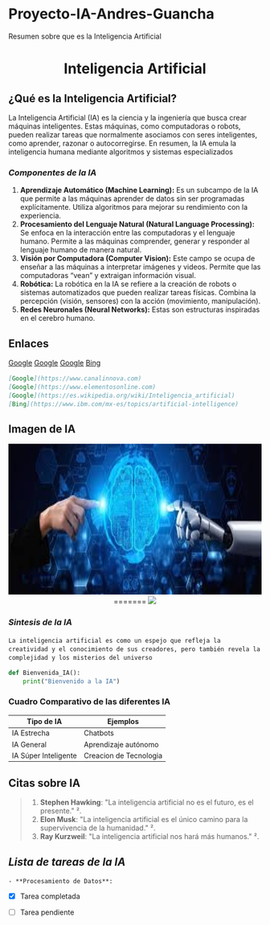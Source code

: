 
# Proyecto-IA-Andres-Guancha
Resumen sobre que es la Inteligencia Artificial
<h1 align="center">Inteligencia Artificial</h1>

## ¿Qué es la Inteligencia Artificial?

La Inteligencia Artificial (IA) es la ciencia y la ingeniería que busca crear máquinas inteligentes. Estas máquinas, como computadoras o robots, pueden realizar tareas que normalmente asociamos con seres inteligentes, como aprender, razonar o autocorregirse. En resumen, la IA emula la inteligencia humana mediante algoritmos y sistemas especializados

### ***Componentes de la IA***

 1.	**Aprendizaje Automático (Machine Learning):** Es un subcampo de la IA que permite a las máquinas aprender de datos sin ser programadas explícitamente. Utiliza algoritmos para mejorar su rendimiento con la experiencia.
2.	**Procesamiento del Lenguaje Natural (Natural Language Processing):** Se enfoca en la interacción entre las computadoras y el lenguaje humano. Permite a las máquinas comprender, generar y responder al lenguaje humano de manera natural.
3.	**Visión por Computadora (Computer Vision):** Este campo se ocupa de enseñar a las máquinas a interpretar imágenes y videos. Permite que las computadoras “vean” y extraigan información visual.
4.	**Robótica:** La robótica en la IA se refiere a la creación de robots o sistemas automatizados que pueden realizar tareas físicas. Combina la percepción (visión, sensores) con la acción (movimiento, manipulación).
5.	**Redes Neuronales (Neural Networks):** Estas son estructuras inspiradas en el cerebro humano.


## Enlaces

[Google](https://www.canalinnova.com)
[Google](https://www.elementosonline.com)
[Google](https://es.wikipedia.org/wiki/Inteligencia_artificia)
[Bing](https://www.ibm.com/mx-es/topics/artificial-intelligence)

```markdown
[Google](https://www.canalinnova.com)
[Google](https://www.elementosonline.com)
[Google](https://es.wikipedia.org/wiki/Inteligencia_artificial)
[Bing](https://www.ibm.com/mx-es/topics/artificial-intelligence)
```
## **Imagen de IA**

<p align="center">
<img src="./Imagenes/Imagen.jpg" height="300">                        
=======
<img src="./Imagenes/Imagen.jpeg" height="300">                        
</p>

### ***Sintesis de la IA*** 
`La inteligencia artificial es como un espejo que refleja la creatividad y el conocimiento de sus creadores, pero también revela la complejidad y los misterios del universo`

```python
def Bienvenida_IA():
    print("Bienvenido a la IA")
```
### **Cuadro Comparativo de las diferentes IA**

| Tipo de IA          |      Ejemplos          | 
|---------------------|------------------------|
| IA Estrecha          |      Chatbots          |
| IA General           |   Aprendizaje autónomo           |
|IA Súper Inteligente          | Creacion de Tecnologia   | 


## Citas sobre IA
>1. **Stephen Hawking**: "La inteligencia artificial no es el futuro, es el presente." ².
>2. **Elon Musk**: "La inteligencia artificial es el único camino para la supervivencia de la humanidad." ².
>3. **Ray Kurzweil**: "La inteligencia artificial nos hará más humanos." ².

## ***Lista de tareas de la IA***

    - **Procesamiento de Datos**: 
- [x] Tarea completada
- [ ] Tarea pendiente






